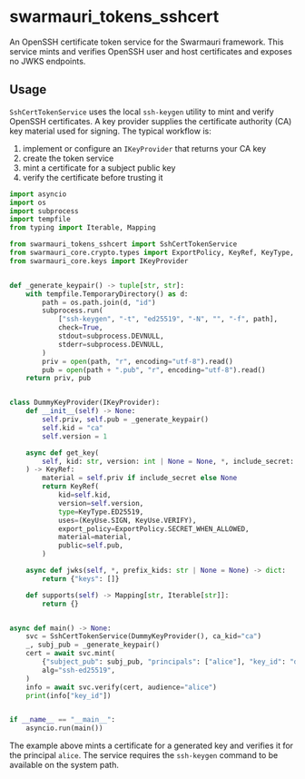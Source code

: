 # swarmauri_tokens_sshcert

An OpenSSH certificate token service for the Swarmauri framework. This service
mints and verifies OpenSSH user and host certificates and exposes no JWKS
endpoints.

## Usage

`SshCertTokenService` uses the local `ssh-keygen` utility to mint and verify
OpenSSH certificates. A key provider supplies the certificate authority (CA)
key material used for signing. The typical workflow is:

1. implement or configure an `IKeyProvider` that returns your CA key
2. create the token service
3. mint a certificate for a subject public key
4. verify the certificate before trusting it

```python
import asyncio
import os
import subprocess
import tempfile
from typing import Iterable, Mapping

from swarmauri_tokens_sshcert import SshCertTokenService
from swarmauri_core.crypto.types import ExportPolicy, KeyRef, KeyType, KeyUse
from swarmauri_core.keys import IKeyProvider


def _generate_keypair() -> tuple[str, str]:
    with tempfile.TemporaryDirectory() as d:
        path = os.path.join(d, "id")
        subprocess.run(
            ["ssh-keygen", "-t", "ed25519", "-N", "", "-f", path],
            check=True,
            stdout=subprocess.DEVNULL,
            stderr=subprocess.DEVNULL,
        )
        priv = open(path, "r", encoding="utf-8").read()
        pub = open(path + ".pub", "r", encoding="utf-8").read()
    return priv, pub


class DummyKeyProvider(IKeyProvider):
    def __init__(self) -> None:
        self.priv, self.pub = _generate_keypair()
        self.kid = "ca"
        self.version = 1

    async def get_key(
        self, kid: str, version: int | None = None, *, include_secret: bool = False
    ) -> KeyRef:
        material = self.priv if include_secret else None
        return KeyRef(
            kid=self.kid,
            version=self.version,
            type=KeyType.ED25519,
            uses=(KeyUse.SIGN, KeyUse.VERIFY),
            export_policy=ExportPolicy.SECRET_WHEN_ALLOWED,
            material=material,
            public=self.pub,
        )

    async def jwks(self, *, prefix_kids: str | None = None) -> dict:
        return {"keys": []}

    def supports(self) -> Mapping[str, Iterable[str]]:
        return {}


async def main() -> None:
    svc = SshCertTokenService(DummyKeyProvider(), ca_kid="ca")
    _, subj_pub = _generate_keypair()
    cert = await svc.mint(
        {"subject_pub": subj_pub, "principals": ["alice"], "key_id": "demo"},
        alg="ssh-ed25519",
    )
    info = await svc.verify(cert, audience="alice")
    print(info["key_id"])


if __name__ == "__main__":
    asyncio.run(main())
```

The example above mints a certificate for a generated key and verifies it for
the principal `alice`. The service requires the `ssh-keygen` command to be
available on the system path.
